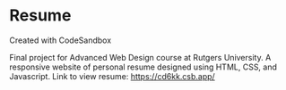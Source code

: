 # Resume
Created with CodeSandbox

Final project for Advanced Web Design course at Rutgers University. 
A responsive website of personal resume designed using HTML, CSS, and Javascript.
Link to view resume: https://cd6kk.csb.app/ 
